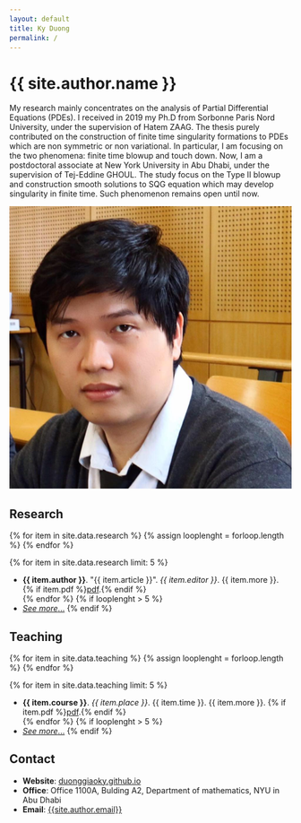```yaml
---
layout: default
title: Ky Duong
permalink: /
---
```


<div class="about">
  <div class="info">
    <h1>{{ site.author.name }}</h1>
    <p>
  My research mainly concentrates  on the analysis of   Partial Differential Equations (PDEs). I received in 2019  my  Ph.D  from Sorbonne Paris Nord University,  under the supervision of  Hatem ZAAG.  The thesis  purely contributed on  the construction of   finite time singularity formations to PDEs which are non symmetric or non variational. In particular, I am focusing on the two phenomena:   finite time  blowup and touch down. Now, I am a postdoctoral associate at New York University in Abu Dhabi, under the supervision of  Tej-Eddine GHOUL. The study focus   on the  Type II blowup   and  construction  smooth    solutions  to  SQG equation which may develop  singularity in finite time.     Such  phenomenon  remains open until now.  
    </p>
  </div>
  <div class="captioned-img">
    <img src="images/avatar.jpg" alt="My avatar" />
  </div>
</div>

## <i class="fas fa-university"></i> Research

{% for item in site.data.research %}
  {% assign looplenght = forloop.length %}
{% endfor %}

{% for item in site.data.research limit: 5 %}
  - <strong>{{ item.author }}</strong>. "{{ item.article }}". *{{ item.editor }}*. {{ item.more }}. {% if item.pdf %}<a href="files/pdf/{{ item.pdf }}" target="_blank">pdf</a>.{% endif %} <br />
{% endfor %}
{% if looplenght > 5 %}
  - [_See more_...](/research)
{% endif %}


## <i class="fas fa-chalkboard-teacher"></i> Teaching


{% for item in site.data.teaching %}
  {% assign looplenght = forloop.length %}
{% endfor %}

{% for item in site.data.teaching limit: 5 %}
  - <strong>{{ item.course }}</strong>. _{{ item.place }}_. {{ item.time }}. {{ item.more }}. {% if item.pdf %}<a href="files/pdf/{{ item.pdf }}" target="_blank">pdf</a>.{% endif %} <br />
{% endfor %}
{% if looplenght > 5 %}
  - [_See more_...](/research)
{% endif %}


## <i class="fas fa-mail-bulk"></i> Contact

- **Website**: [duonggiaoky.github.io](https://duonggiaoky.github.io)
- **Office**: Office 1100A,  Bulding A2,  Department of mathematics, NYU in Abu Dhabi 
- **Email**: [{{site.author.email}}](mailto:{{site.author.email}})

